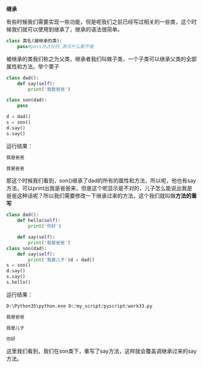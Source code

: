 **继承**

有些时候我们需要实现一些功能，但是呢我们之前已经写过相关的一些类，这个时候我们就可以使用到继承了，继承的语法很简单。

```py
class 类名(被继承的类):
    pass#pass为占位符,表示什么都不做
```
被继承的类我们称之为父类，继承者我们叫做子类，一个子类可以继承父类的全部属性和方法。举个栗子

```py
class dad():
    def say(self):
        print('我是爸爸')

class son(dad):
    pass

d = dad()
s = son()
d.say()
s.say()
```
运行结果：
```py
我是爸爸

我是爸爸
```
那这个时候我们看到，son()继承了dad的所有的属性和方法，所以呢，他也有say方法，可以print出我是爸爸来，但是这个呢显示是不对的，儿子怎么能说出我是爸爸这种话呢？所以我们需要修改一下继承过来的方法，这个我们就叫做**方法的重写**
```py
class dad():
    def hello(self):
        print('你好')

    def say(self):
        print('我是爸爸')
class son(dad):
    def say(self):
        print('我是儿子')d = dad()
s = son()
d.say()
s.say()
s.hello()
```
运行结果：
```py
D:\Python35\python.exe D:/my_script/pyscript/work33.py

我是爸爸

我是儿子

你好
```
这里我们看到，我们在son类下，重写了say方法，这样就会覆盖调继承过来的say方法。